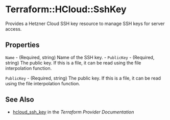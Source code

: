 # Terraform::HCloud::SshKey

Provides a Hetzner Cloud SSH key resource to manage SSH keys for server access.

## Properties

`Name` - (Required, string) Name of the SSH key. - `PublicKey` - (Required, string) The public key. If this is a file, it can be read using the file interpolation function.

`PublicKey` - (Required, string) The public key. If this is a file, it can be read using the file interpolation function.


## See Also

* [hcloud_ssh_key](https://www.terraform.io/docs/providers/hcloud/r/ssh_key.html) in the _Terraform Provider Documentation_